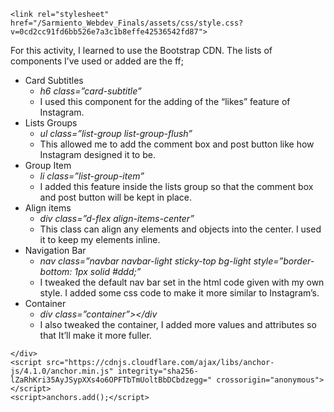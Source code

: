 <!DOCTYPE html>
<html lang="en-US">
  <head>
    <meta charset="UTF-8">
    <meta http-equiv="X-UA-Compatible" content="IE=edge">
    <meta name="viewport" content="width=device-width, initial-scale=1">

<!-- Begin Jekyll SEO tag v2.6.1 -->
<title>Diang_Webdev_Finals</title>
<meta name="generator" content="Jekyll v3.9.0" />
<meta property="og:title" content="Assessment" />
<meta property="og:locale" content="en_US" />
<link rel="canonical" href="https://ffdiang.github.io/Diang_WebDev_Final/act61/" />
<meta property="og:url" content="https://ffdiang.github.io/Diang_WebDev_Final/act61/" />
<meta property="og:site_name" content="https://ffdiang.github.io/Diang_WebDev_Final/" />
<script type="application/ld+json">
{"url":"https://ffdiang.github.io/Diang_WebDev_Final/act61/","@type":"WebPage","headline":"Assessment","@context":"https://schema.org"}</script>
<!-- End Jekyll SEO tag -->

    <link rel="stylesheet" href="/Sarmiento_Webdev_Finals/assets/css/style.css?v=0cd2cc91fd6bb526e7a3c1b8effe42536542fd87">
  </head>
  <body>
    <div class="container-lg px-3 my-5 markdown-body">


<p>For this activity, I learned to use the Bootstrap CDN. The lists of components I’ve used or added are the ff;</p>

<ul>
  <li>Card Subtitles
    <ul>
      <li><em>h6 class=”card-subtitle”</em></li>
      <li>I used this component for the adding of the “likes” feature of Instagram.</li>
    </ul>
  </li>
  <li>Lists Groups
    <ul>
      <li><em>ul class=”list-group list-group-flush”</em></li>
      <li>This allowed me to add the comment box and post button like how Instagram designed it to be.</li>
    </ul>
  </li>
  <li>Group Item
    <ul>
      <li><em>li class=”list-group-item”</em></li>
      <li>I added this feature inside the lists group so that the comment box and post button will be kept in place.</li>
    </ul>
  </li>
  <li>Align items
    <ul>
      <li><em>div class=”d-flex align-items-center”</em></li>
      <li>This class can align any elements and objects into the center. I used it to keep my elements inline.</li>
    </ul>
  </li>
  <li>Navigation Bar
    <ul>
      <li><em>nav class=”navbar navbar-light sticky-top bg-light style=”border-bottom: 1px solid #ddd;”</em></li>
      <li>I tweaked the default nav bar set in the html code given with my own style. I added some css code to make it more similar to Instagram’s.</li>
    </ul>
  </li>
  <li>Container
    <ul>
      <li><em>div class=”container”&gt;&lt;/div</em></li>
      <li>I also tweaked the container, I added more values and attributes so that It’ll make it more fuller.</li>
    </ul>
  </li>
</ul>


      
    </div>
    <script src="https://cdnjs.cloudflare.com/ajax/libs/anchor-js/4.1.0/anchor.min.js" integrity="sha256-lZaRhKri35AyJSypXXs4o6OPFTbTmUoltBbDCbdzegg=" crossorigin="anonymous"></script>
    <script>anchors.add();</script>
    
  </body>
</html>
